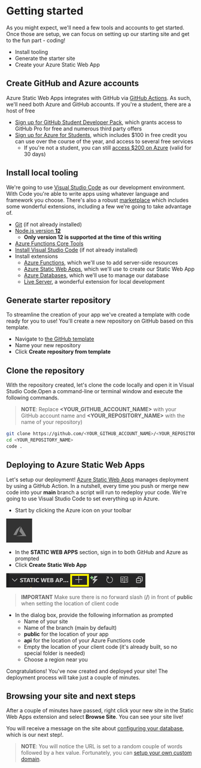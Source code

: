 # Getting started

As you might expect, we'll need a few tools and accounts to get started. Once those are setup, we can focus on setting up our starting site and get to the fun part - coding!

- Install tooling
- Generate the starter site
- Create your Azure Static Web App

## Create GitHub and Azure accounts

Azure Static Web Apps integrates with GitHub via [GitHub Actions](https://github.com/features/actions). As such, we'll need both Azure and GitHub accounts. If you're a student, there are a host of free 

- [Sign up for GitHub Student Developer Pack](https://education.github.com/pack), which grants access to GitHub Pro for free and numerous third party offers
- [Sign up for Azure for Students](https://aka.ms/a4s), which includes $100 in free credit you can use over the course of the year, and access to several free services
  - If you're not a student, you can still [access $200 on Azure](https://azure.microsoft.com/free) (valid for 30 days)

## Install local tooling

We're going to use [Visual Studio Code](https://code.visualstudio.com) as our development environment. With Code you're able to write apps using whatever language and framework you choose. There's also a robust [marketplace](https://marketplace.visualstudio.com/vscode) which includes some wonderful extensions, including a few we're going to take advantage of.

- [Git](https://git-scm.com/downloads) (if not already installed)
- [Node.js version **12**](https://nodejs.org/dist/latest-v12.x/)
  - **Only version 12 is supported at the time of this writing**
- [Azure Functions Core Tools](https://www.npmjs.com/package/azure-functions-core-tools)
- [Install Visual Studio Code](https://code.visualstudio.com) (if not already installed)
- Install extensions
  - [Azure Functions](https://marketplace.visualstudio.com/items?itemName=ms-azuretools.vscode-azurefunctions), which we'll use to add server-side resources
  - [Azure Static Web Apps](https://marketplace.visualstudio.com/items?itemName=ms-azuretools.vscode-azurestaticwebapps), which we'll use to create our Static Web App
  - [Azure Databases](https://marketplace.visualstudio.com/items?itemName=ms-azuretools.vscode-cosmosdb), which we'll use to manage our database
  - [Live Server](https://marketplace.visualstudio.com/items?itemName=ritwickdey.LiveServer), a wonderful extension for local development

## Generate starter repository

To streamline the creation of your app we've created a template with code ready for you to use! You'll create a new repository on GitHub based on this template.

- Navigate to [the GitHub template](https://github.com/geektrainer/aswa-starter/generate)
- Name your new repository
- Click **Create repository from template**

## Clone the repository

With the repository created, let's clone the code locally and open it in Visual Studio Code.Open a command-line or terminal window and execute the following commands.

> **NOTE**: Replace **\<YOUR_GITHUB_ACCOUNT_NAME\>** with your GitHub account name and **\<YOUR_REPOSITORY_NAME\>** with the name of your repository)

```bash
git clone https://github.com/<YOUR_GITHUB_ACCOUNT_NAME>/<YOUR_REPOSITORY_NAME>
cd <YOUR_REPOSITORY_NAME>
code .
```

## Deploying to Azure Static Web Apps

Let's setup our deployment! [Azure Static Web Apps](https://docs.microsoft.com/azure/static-web-apps/overview) manages deployment by using a GitHub Action. In a nutshell, every time you push or merge new code into your **main** branch a script will run to redeploy your code. We're going to use Visual Studio Code to set everything up in Azure. 

- Start by clicking the Azure icon on your toolbar

![Azure logo](images/Azure.png)

- In the **STATIC WEB APPS** section, sign in to both GitHub and Azure as prompted
- Click **Create Static Web App**

![Create static web app](images/create-static-webapp.png)

> **IMPORTANT** Make sure there is no forward slash (**/**) in front of **public** when setting the location of client code

- In the dialog box, provide the following information as prompted
  - Name of your site
  - Name of the branch (main by default)
  - **public** for the location of your app
  - **api** for the location of your Azure Functions code
  - Empty the location of your client code (it's already built, so no special folder is needed)
  - Choose a region near you

Congratulations! You've now created and deployed your site! The deployment process will take just a couple of minutes.

## Browsing your site and next steps

After a couple of minutes have passed, right click your new site in the Static Web Apps extension and select **Browse Site**. You can see your site live!

You will receive a message on the site about [configuring your database](configuring-database.md), which is our next step!.

> **NOTE**: You will notice the URL is set to a random couple of words followed by a hex value. Fortunately, you can [setup your own custom domain](https://docs.microsoft.com/azure/static-web-apps/custom-domain).
